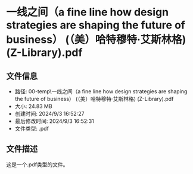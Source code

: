 ﻿# 一线之间（a fine line how design strategies are shaping the future of business） (（美）哈特穆特·艾斯林格) (Z-Library).pdf

## 文件信息
- 路径: 00-temp\一线之间（a fine line how design strategies are shaping the future of business） (（美）哈特穆特·艾斯林格) (Z-Library).pdf
- 大小: 24.83 MB
- 创建时间: 2024/9/3 16:52:27
- 最后修改时间: 2024/9/3 16:52:31
- 文件类型: .pdf

## 文件描述
这是一个.pdf类型的文件。

